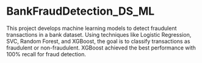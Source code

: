 # BankFraudDetection_DS_ML
This project develops machine learning models to detect fraudulent transactions in a bank dataset. Using techniques like Logistic Regression, SVC, Random Forest, and XGBoost, the goal is to classify transactions as fraudulent or non-fraudulent. XGBoost achieved the best performance with 100% recall for fraud detection.
